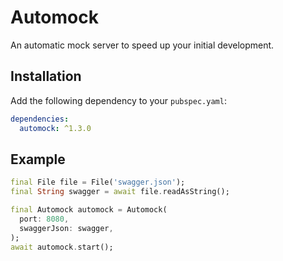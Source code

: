 # Automock

An automatic mock server to speed up your initial development.

## Installation

Add the following dependency to your `pubspec.yaml`:

```yaml
dependencies: 
  automock: ^1.3.0
```

## Example

```dart
final File file = File('swagger.json');
final String swagger = await file.readAsString();

final Automock automock = Automock(
  port: 8080,
  swaggerJson: swagger,
);
await automock.start();
```